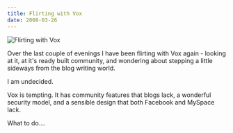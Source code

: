 ```yaml
---
title: Flirting with Vox
date: 2008-03-26
---
```


![Flirting with Vox](https://source.unsplash.com/DWyRC2juMgs/1600x900)

Over the last couple of evenings I have been flirting with Vox again - looking at it, at it's ready built community, and wondering about stepping a little sideways from the blog writing world.

I am undecided.

Vox is tempting. It has community features that blogs lack, a wonderful security model, and a sensible design that both Facebook and MySpace lack.

What to do....
